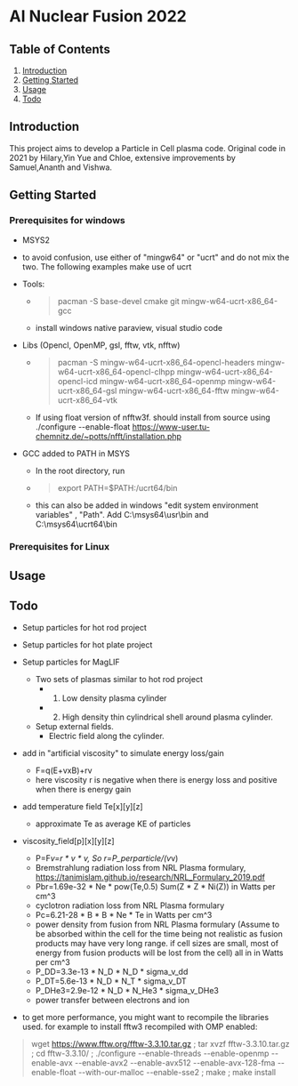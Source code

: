 # AI Nuclear Fusion 2022
## Table of Contents
1. [Introduction](#introduction)
2. [Getting Started](#getting-started)
3. [Usage](#usage)
3. [Todo](#Todo)

## Introduction
This project aims to develop a Particle in Cell plasma code.
Original code in 2021 by Hilary,Yin Yue and Chloe, extensive improvements by Samuel,Ananth and Vishwa.

## Getting Started
### Prerequisites for windows
- MSYS2
- to avoid confusion, use either of "mingw64" or "ucrt" and do not mix the two. The following examples make use of ucrt  
- Tools: 
    - > pacman -S base-devel cmake git mingw-w64-ucrt-x86_64-gcc 
    - install windows native paraview, visual studio code

- Libs (Opencl, OpenMP, gsl, fftw, vtk, nfftw)
    - > pacman -S mingw-w64-ucrt-x86_64-opencl-headers mingw-w64-ucrt-x86_64-opencl-clhpp mingw-w64-ucrt-x86_64-opencl-icd mingw-w64-ucrt-x86_64-openmp mingw-w64-ucrt-x86_64-gsl mingw-w64-ucrt-x86_64-fftw mingw-w64-ucrt-x86_64-vtk 

    - If using float version of nfftw3f. should install from source using ./configure --enable-float
    https://www-user.tu-chemnitz.de/~potts/nfft/installation.php


- GCC added to PATH in MSYS
    - In the root directory, run 
    - > export PATH=$PATH:/ucrt64/bin
    - this can also be added in windows "edit system environment variables" , "Path". Add C:\msys64\usr\bin and C:\msys64\ucrt64\bin

### Prerequisites for Linux

## Usage

## Todo
- Setup particles for hot rod project
- Setup particles for hot plate project 
- Setup particles for MagLIF
    - Two sets of plasmas similar to hot rod project
        - 1. Low density plasma cylinder
        - 2. High density thin cylindrical shell around plasma cylinder.
    - Setup external fields. 
        - Electric field along the cylinder.
- add in "artificial viscosity" to simulate energy loss/gain
    - F=q(E+vxB)+rv
    - here viscosity r is negative when there is energy loss and positive when there is energy gain
- add temperature field Te[x][y][z]
    - approximate Te as average KE of particles
- viscosity_field[p][x][y][z] 
    - P=F*v=r * v * v, So r=P_perparticle/(v*v)
    - Bremstrahlung radiation loss from NRL Plasma formulary, https://tanimislam.github.io/research/NRL_Formulary_2019.pdf
     - Pbr=1.69e-32 * Ne * pow(Te,0.5) Sum(Z * Z * Ni(Z)) in Watts per cm^3
    - cyclotron radiation loss from NRL Plasma formulary
     - Pc=6.21-28 * B * B * Ne * Te in Watts per cm^3
    - power density from fusion from NRL Plasma formulary (Assume to be absorbed within the cell for the time being not realistic as fusion products may have very long range. if cell sizes are small, most of energy from fusion products will be lost from the cell) all in in Watts per cm^3
     - P_DD=3.3e-13 * N_D * N_D * sigma_v_dd
     - P_DT=5.6e-13 * N_D * N_T * sigma_v_DT
     - P_DHe3=2.9e-12 * N_D * N_He3 * sigma_v_DHe3
    - power transfer between electrons and ion




- to get more performance, you might want to recompile the libraries used. for example to install fftw3 recompiled with OMP enabled:
 > wget https://www.fftw.org/fftw-3.3.10.tar.gz ; tar xvzf fftw-3.3.10.tar.gz ; cd fftw-3.3.10/ ; ./configure --enable-threads --enable-openmp --enable-avx --enable-avx2 --enable-avx512 --enable-avx-128-fma --enable-float --with-our-malloc --enable-sse2 ; make ; make install
